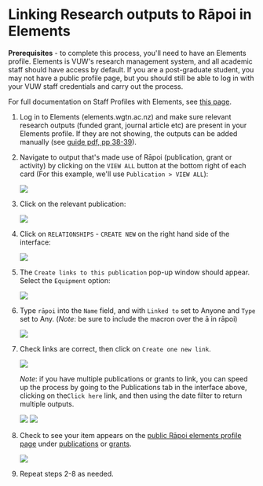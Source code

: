 # Linking Research outputs to Rāpoi in Elements

**Prerequisites** - to complete this process, you'll need to have an Elements profile. Elements is VUW's research management system, and all academic staff should have access by default. If you are a post-graduate student, you may not have a public profile page, but you should still be able to log in with your VUW staff credentials and carry out the process.

For full documentation on Staff Profiles with Elements, see [this page](https://intranet.wgtn.ac.nz/staff/research/using-elements/guide-staff-profiles.pdf).

1. Log in to Elements (elements.wgtn.ac.nz) and make sure relevant research outputs (funded grant, journal article etc) are present in your Elements profile. If they are not showing, the outputs can be added manually (see [guide pdf, pp 38-39](https://intranet.wgtn.ac.nz/staff/research/using-elements/guide-staff-profiles.pdf)).

1. Navigate to output that's made use of Rāpoi (publication, grant or activity) by clicking on the ```VIEW ALL``` button at the bottom right of each card (For this example, we'll use ```Publication > VIEW ALL```):

    ![](https://mattsresbazsite.netlify.app/post/rapoi_elements/images/Rapoi_Elements_1.png)

1. Click on the relevant publication:

    ![](https://mattsresbazsite.netlify.app/post/rapoi_elements/images/Rapoi_Elements_2.png)

1. Click on ```RELATIONSHIPS``` - ```CREATE NEW``` on the right hand side of the interface:

    ![](https://mattsresbazsite.netlify.app/post/rapoi_elements/images/Rapoi_Elements_3.png)

1. The ```Create links to this publication``` pop-up window should appear. Select the ```Equipment``` option: 

    ![](https://mattsresbazsite.netlify.app/post/rapoi_elements/images/Rapoi_Elements_4.png)

1. Type ```rāpoi``` into the ```Name``` field, and with ```Linked to``` set to Anyone and ```Type``` set to Any. (*Note*: be sure to include the macron over the ā in rāpoi) 

    ![](https://mattsresbazsite.netlify.app/post/rapoi_elements/images/Rapoi_Elements_5.png)

1. Check links are correct, then click on ```Create one new link```. 

    ![](https://mattsresbazsite.netlify.app/post/rapoi_elements/images/Rapoi_Elements_6.png)

   *Note*: if you have multiple publications or grants to link, you can speed up the process by going to the Publications tab in the interface above, clicking on the```Click here``` link, and then using the date filter to return multiple outputs.

    ![](https://hackmd.io/_uploads/HJ7Z4PMK2.png)
    ![](https://hackmd.io/_uploads/SJtm4DzFh.png)

1. Check to see your item appears on the [public Rāpoi elements profile page](https://people.wgtn.ac.nz/equipment/412229) under [publications](https://people.wgtn.ac.nz/equipment/412229/publications) or [grants](https://people.wgtn.ac.nz/equipment/412229/grants).

    ![](https://mattsresbazsite.netlify.app/post/rapoi_elements/images/Rapoi_Elements_7.png)

1. Repeat steps 2-8 as needed.
